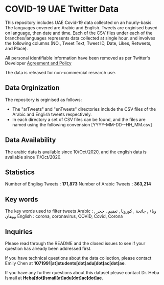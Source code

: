 # COVID-19 UAE Twitter Data
 
This repository includes UAE Covid-19 data collected on an hourly-basis. The languages covered are Arabic and English. Tweets are orginised based on language, then date and time. Each of the CSV files under each of the branches/languages represents data collected at single hour, and involves the following columns (NO., Tweet Text, Tweet ID, Date, Likes, Retweets, and Place). 

All personal identifiable information have been removed as per Twitter's Developer [Agreement and Policy](https://developer.twitter.com/en/developer-terms/agreement-and-policy)

The data is released for non-commercial research use.

## Data Orginization

The repository is orginised as follows:
* The "arTweets" and "enTweets" directories include the CSV files of the Arabic and English tweets respectively.
* In each directory a set of CSV files can be found, and the files are named using the following convension [YYYY-MM-DD--HH_MM.csv]

## Data Availability

The arabic data is available since 10/Oct/2020, and the english data is available since 11/Oct/2020. 

## Statistics 

Number of Englisg Tweets : **171,873**
Number of Arabic Tweets : **363,214**

## Key words 

The key words used to filter tweets
Arabic : وباء , جائحة , كورونا , تعقيم , حجر , ووهان 
English : corona, coronavirus, COVID, Covid, Corona

## Inquiries

Please read through the README and the closed issues to see if your question has already been addressed first. 

If you have technical questions about the data collection, please contact Emily Chen at **1071991[at]students[dot]adu[dot]ac[dot]ae**.

If you have any further questions about this dataset please contact Dr. Heba Ismail at **Heba[dot]Ismail[at]adu[dot]ac[dot]ae**.
